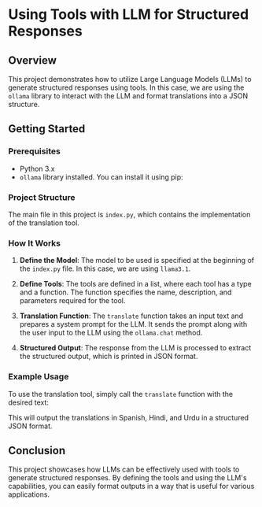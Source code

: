 # Using Tools with LLM for Structured Responses

## Overview

This project demonstrates how to utilize Large Language Models (LLMs) to generate structured responses using tools. In this case, we are using the `ollama` library to interact with the LLM and format translations into a JSON structure.

## Getting Started

### Prerequisites

- Python 3.x
- `ollama` library installed. You can install it using pip:


### Project Structure

The main file in this project is `index.py`, which contains the implementation of the translation tool.

### How It Works

1. **Define the Model**: The model to be used is specified at the beginning of the `index.py` file. In this case, we are using `llama3.1`.

2. **Define Tools**: The tools are defined in a list, where each tool has a type and a function. The function specifies the name, description, and parameters required for the tool.

3. **Translation Function**: The `translate` function takes an input text and prepares a system prompt for the LLM. It sends the prompt along with the user input to the LLM using the `ollama.chat` method.

4. **Structured Output**: The response from the LLM is processed to extract the structured output, which is printed in JSON format.

### Example Usage

To use the translation tool, simply call the `translate` function with the desired text:

This will output the translations in Spanish, Hindi, and Urdu in a structured JSON format.

## Conclusion

This project showcases how LLMs can be effectively used with tools to generate structured responses. By defining the tools and using the LLM's capabilities, you can easily format outputs in a way that is useful for various applications.